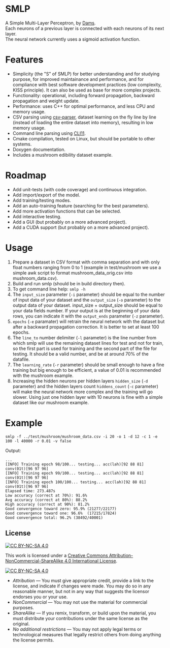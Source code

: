 # SMLP

A Simple Multi-Layer Perceptron, by [Dams](https://dams-labs.net/).  
Each neurons of a previous layer is connected with each neurons of its next layer.  
The neural network currently uses a sigmoid activation function.

# Features

- Simplicity (the "S" of SMLP) for better understanding and for studying purpose, for improved maintainance and performance, and for compliance with best software development practices (low complexity, KISS principle). It can also be used as base for more complex projects.
- Functionality: operational, including forward propagation, backward propagation and weight update.
- Performance: uses C++ for optimal performance, and less CPU and memory usage.
- CSV parsing using [csv-parser](https://github.com/ashaduri/csv-parser), dataset learning on the fly line by line (instead of loading the entire dataset into memory), resulting in low memory usage.
- Command line parsing using [CLI11](https://github.com/CLIUtils/CLI11).
- Cmake compilation, tested on Linux, but should be portable to other systems.
- Doxygen documentation.
- Includes a mushroom edibility dataset example.

# Roadmap

- Add unit-tests (with code coverage) and continuous integration.
- Add import/export of the model.
- Add training/testing modes.
- Add an auto-training feature (searching for the best parameters).
- Add more activation functions that can be selected.
- Add interactive testing.
- Add a GUI (but probably on a more advanced project).
- Add a CUDA support (but probably on a more advanced project).

# Usage

1. Prepare a dataset in CSV format with comma separation and with only float numbers ranging from 0 to 1 (example in test/mushroom we use a simple awk script to format mushroom_data_orig.csv into mushroom_data.csv).
2. Build and run smlp (should be in build directory then).
3. To get command line help: `smlp -h`
4. The `input_size` parameter (`-i` parameter) should be equal to the number of input data of your dataset and the `output_size` (`-o` parameter) to the output data of your dataset. input_size + output_size should be equal to your data fields number. If your output is at the beginning of your data rows, you can indicate it with the `output_ends` parameter (`-z` parameter).
5. `epochs` (`-e` paramater) will retrain the neural network with the dataset but after a backward propagation correction. It is better to set at least 100 epochs.
6. The `line_to` number delimiter (`-l` parameter) is the line number from which smlp will use the remaining dataset lines for test and not for train, so the first part is used for training and the second part of the file for testing. It should be a valid number, and be at around 70% of the datafile.
7. The `learning_rate` (`-r` parameter) should be small enough to have a fine training but big enough to be efficient, a value of 0.01 is recommended with the mushroom example.
8. Increasing the hidden neurons per hidden layers `hidden_size` (`-d` parameter) and the hidden layers count `hiddens_count` (`-c` parameter) will make the neural network more complex and the training will go slower. Using just one hidden layer with 10 neurons is fine with a simple dataset like our mushroom example.

# Example

`smlp -f ../test/mushroom/mushroom_data.csv -i 20 -o 1 -d 12 -c 1 -e 100 -l 40000 -r 0.01 -v false`

Output:

```
...
[INFO] Training epoch 98/100... testing... acc(lah)[92 88 81] conv(01t)[96 97 96]
[INFO] Training epoch 99/100... testing... acc(lah)[92 88 81] conv(01t)[96 97 96]
[INFO] Training epoch 100/100... testing... acc(lah)[92 88 81] conv(01t)[96 97 96]
Elapsed time: 273.487s
Low accuracy (correct at 70%): 91.6%
Avg accuracy (correct at 80%): 88.2%
High accuracy (correct at 90%): 81.2%
Good convergence toward zero: 95.9% (21277/22177)
Good convergence toward one: 96.6%  (17215/17824)
Good convergence total: 96.2% (38492/40001)
```

## License

[![CC BY-NC-SA 4.0][cc-by-nc-sa-shield]][cc-by-nc-sa]

This work is licensed under a
[Creative Commons Attribution-NonCommercial-ShareAlike 4.0 International License][cc-by-nc-sa].

[![CC BY-NC-SA 4.0][cc-by-nc-sa-image]][cc-by-nc-sa]

[cc-by-nc-sa]: http://creativecommons.org/licenses/by-nc-sa/4.0/
[cc-by-nc-sa-image]: https://licensebuttons.net/l/by-nc-sa/4.0/88x31.png
[cc-by-nc-sa-shield]: https://img.shields.io/badge/License-CC%20BY--NC--SA%204.0-lightgrey.svg

- _Attribution_ — You must give appropriate credit, provide a link to the license, and indicate if changes were made. You may do so in any reasonable manner, but not in any way that suggests the licensor endorses you or your use.
- _NonCommercial_ — You may not use the material for commercial purposes.
- _ShareAlike_ — If you remix, transform, or build upon the material, you must distribute your contributions under the same license as the original.
- _No additional restrictions_ — You may not apply legal terms or technological measures that legally restrict others from doing anything the license permits.

```

```
